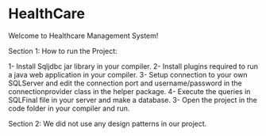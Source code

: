 # HealthCare
Welcome to Healthcare Management System!

Section 1:
How to run the Project:

1- Install Sqljdbc jar library in your compiler.
2- Install plugins required to run a java web application in your compiler.
3- Setup connection to your own SQLServer and edit the connection port and username/password in the connectionprovider class in the helper package.
4- Execute the queries in SQLFinal file in your server and make a database.
3- Open the project in the code folder in your compiler and run.

Section 2:
We did not use any design patterns in our project.
